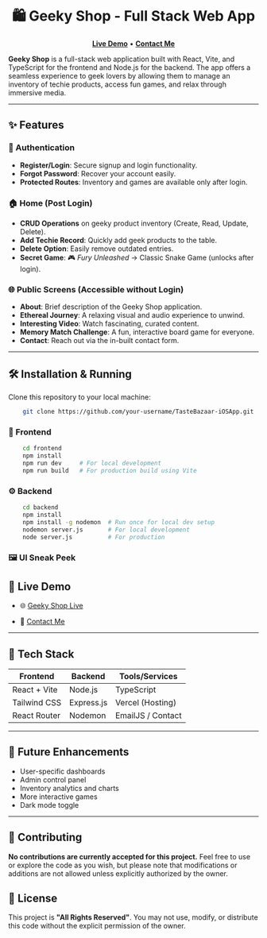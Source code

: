 <h1 align="center">🛍️ Geeky Shop - Full Stack Web App</h1>

<p align="center">
  <a href="https://geeky-shop-web-app.vercel.app/"><strong>Live Demo</strong></a>   •   
  <a href="https://geeky-shop-web-app.vercel.app/contact"><strong>Contact Me</strong></a>
</p>

**Geeky Shop** is a full-stack web application built with React, Vite, and TypeScript for the frontend and Node.js for the backend. The app offers a seamless experience to geek lovers by allowing them to manage an inventory of techie products, access fun games, and relax through immersive media.

---

## ✨ Features

### 🔐 Authentication
- **Register/Login**: Secure signup and login functionality.
- **Forgot Password**: Recover your account easily.
- **Protected Routes**: Inventory and games are available only after login.

### 🏠 Home (Post Login)
- **CRUD Operations** on geeky product inventory (Create, Read, Update, Delete).
- **Add Techie Record**: Quickly add geek products to the table.
- **Delete Option**: Easily remove outdated entries.
- **Secret Game**: 🎮 *Fury Unleashed* → Classic Snake Game (unlocks after login).

### 🌐 Public Screens (Accessible without Login)
- **About**: Brief description of the Geeky Shop application.
- **Ethereal Journey**: A relaxing visual and audio experience to unwind.
- **Interesting Video**: Watch fascinating, curated content.
- **Memory Match Challenge**: A fun, interactive board game for everyone.
- **Contact**: Reach out via the in-built contact form.

---

## 🛠️ Installation & Running

Clone this repository to your local machine:
```bash
    git clone https://github.com/your-username/TasteBazaar-iOSApp.git
```

### 🚀 Frontend

```bash
    cd frontend
    npm install
    npm run dev     # For local development
    npm run build   # For production build using Vite
```
### ⚙️ Backend

```bash
    cd backend
    npm install
    npm install -g nodemon  # Run once for local dev setup
    nodemon server.js       # For local development
    node server.js          # For production
```
### 🖼️ UI Sneak Peek


## 📱 Live Demo

- 🌐 [Geeky Shop Live](https://geeky-shop-web-app.vercel.app/)

- 📩 [Contact Me](https://geeky-shop-web-app.vercel.app/contact)

---

## 🧠 Tech Stack

| Frontend       | Backend     | Tools/Services     |
| -------------- | ----------- | ------------------ |
| React + Vite   | Node.js     | TypeScript         |
| Tailwind CSS   | Express.js  | Vercel (Hosting)   |
| React Router   | Nodemon     | EmailJS / Contact  |

---

## 📌 Future Enhancements

- User-specific dashboards  
- Admin control panel  
- Inventory analytics and charts  
- More interactive games  
- Dark mode toggle  

---

## 🤝 Contributing

**No contributions are currently accepted for this project.** Feel free to use or explore the code as you wish, but please note that modifications or additions are not allowed unless explicitly authorized by the owner.

## 📃 License

This project is **"All Rights Reserved"**. You may not use, modify, or distribute this code without the explicit permission of the owner.

